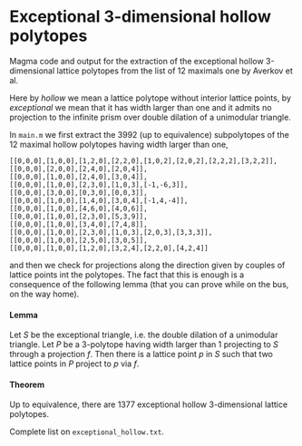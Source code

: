 # Exceptional 3-dimensional hollow polytopes
Magma code and output for the extraction of the exceptional hollow 3-dimensional lattice polytopes from the list of 12 maximals one by Averkov et al.

Here by *hollow* we mean a lattice polytope without interior lattice points, by *exceptional* we mean that it has width larger than one and it admits no projection to the infinite prism over double dilation of a unimodular triangle.

In `main.m` we first extract the 3992 (up to equivalence) subpolytopes of the 12 maximal hollow polytopes having width larger than one,
```
[[0,0,0],[1,0,0],[1,2,0],[2,2,0],[1,0,2],[2,0,2],[2,2,2],[3,2,2]],
[[0,0,0],[2,0,0],[2,4,0],[2,0,4]],
[[0,0,0],[1,0,0],[2,4,0],[3,0,4]],
[[0,0,0],[1,0,0],[2,3,0],[1,0,3],[-1,-6,3]],
[[0,0,0],[3,0,0],[0,3,0],[0,0,3]],
[[0,0,0],[1,0,0],[1,4,0],[3,0,4],[-1,4,-4]],
[[0,0,0],[1,0,0],[4,6,0],[4,0,6]],
[[0,0,0],[1,0,0],[2,3,0],[5,3,9]],
[[0,0,0],[1,0,0],[3,4,0],[7,4,8]],
[[0,0,0],[1,0,0],[2,3,0],[1,0,3],[2,0,3],[3,3,3]],
[[0,0,0],[1,0,0],[2,5,0],[3,0,5]],
[[0,0,0],[1,0,0],[1,2,0],[3,2,4],[2,2,0],[4,2,4]]
```
and then we check for projections along the direction given by couples of lattice points int the polytopes. The fact that this is enough is a consequence of the following lemma (that you can prove while on the bus, on the way home).

#### Lemma
Let *S* be the exceptional triangle, i.e. the double dilation of a unimodular triangle. Let *P* be a 3-polytope having width larger than 1 projecting to *S* through a projection *f*. Then there is a lattice point *p* in *S* such that two lattice points in *P* project to *p* via *f*.

#### Theorem
Up to equivalence, there are 1377 exceptional hollow 3-dimensional lattice polytopes.

Complete list on `exceptional_hollow.txt`.

####
